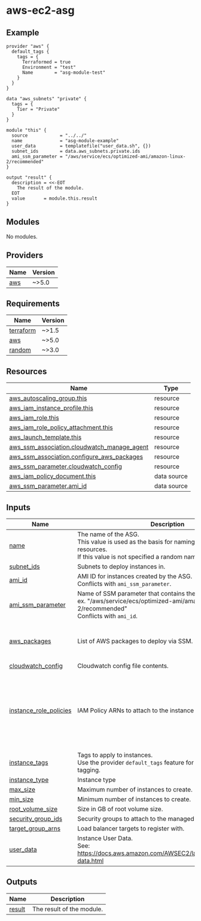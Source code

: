 # aws-ec2-asg

<!-- BEGINNING OF PRE-COMMIT-TERRAFORM DOCS HOOK -->

<!-- This will become the header in README.md
     Add a description of the module here.
     Do not include Variable or Output descriptions. -->

## Example

```hcl
provider "aws" {
  default_tags {
    tags = {
      Terraformed = true
      Environment = "test"
      Name        = "asg-module-test"
    }
  }
}

data "aws_subnets" "private" {
  tags = {
    Tier = "Private"
  }
}

module "this" {
  source            = "../../"
  name              = "asg-module-example"
  user_data         = templatefile("user_data.sh", {})
  subnet_ids        = data.aws_subnets.private.ids
  ami_ssm_parameter = "/aws/service/ecs/optimized-ami/amazon-linux-2/recommended"
}

output "result" {
  description = <<-EOT
    The result of the module.
  EOT
  value       = module.this.result
}
```
<!-- markdownlint-disable -->

## Modules

No modules.

## Providers

| Name | Version |
|------|---------|
| <a name="provider_aws"></a> [aws](#provider\_aws) | ~>5.0 |

## Requirements

| Name | Version |
|------|---------|
| <a name="requirement_terraform"></a> [terraform](#requirement\_terraform) | ~>1.5 |
| <a name="requirement_aws"></a> [aws](#requirement\_aws) | ~>5.0 |
| <a name="requirement_random"></a> [random](#requirement\_random) | ~>3.0 |

## Resources

| Name | Type |
|------|------|
| [aws_autoscaling_group.this](https://registry.terraform.io/providers/hashicorp/aws/latest/docs/resources/autoscaling_group) | resource |
| [aws_iam_instance_profile.this](https://registry.terraform.io/providers/hashicorp/aws/latest/docs/resources/iam_instance_profile) | resource |
| [aws_iam_role.this](https://registry.terraform.io/providers/hashicorp/aws/latest/docs/resources/iam_role) | resource |
| [aws_iam_role_policy_attachment.this](https://registry.terraform.io/providers/hashicorp/aws/latest/docs/resources/iam_role_policy_attachment) | resource |
| [aws_launch_template.this](https://registry.terraform.io/providers/hashicorp/aws/latest/docs/resources/launch_template) | resource |
| [aws_ssm_association.cloudwatch_manage_agent](https://registry.terraform.io/providers/hashicorp/aws/latest/docs/resources/ssm_association) | resource |
| [aws_ssm_association.configure_aws_packages](https://registry.terraform.io/providers/hashicorp/aws/latest/docs/resources/ssm_association) | resource |
| [aws_ssm_parameter.cloudwatch_config](https://registry.terraform.io/providers/hashicorp/aws/latest/docs/resources/ssm_parameter) | resource |
| [aws_iam_policy_document.this](https://registry.terraform.io/providers/hashicorp/aws/latest/docs/data-sources/iam_policy_document) | data source |
| [aws_ssm_parameter.ami_id](https://registry.terraform.io/providers/hashicorp/aws/latest/docs/data-sources/ssm_parameter) | data source |

## Inputs

| Name | Description | Type | Default | Required |
|------|-------------|------|---------|:--------:|
| <a name="input_name"></a> [name](#input\_name) | The name of the ASG.<br>This value is used as the basis for naming various other resources.<br>If this value is not specified a random name will be generated. | `string` | n/a | yes |
| <a name="input_subnet_ids"></a> [subnet\_ids](#input\_subnet\_ids) | Subnets to deploy instances in. | `list(string)` | n/a | yes |
| <a name="input_ami_id"></a> [ami\_id](#input\_ami\_id) | AMI ID for instances created by the ASG.<br>Conflicts with `ami_ssm_parameter`. | `string` | `null` | no |
| <a name="input_ami_ssm_parameter"></a> [ami\_ssm\_parameter](#input\_ami\_ssm\_parameter) | Name of SSM parameter that contains the AMI ID to use.<br>ex. "/aws/service/ecs/optimized-ami/amazon-linux-2/recommended"<br>Conflicts with `ami_id`. | `string` | `null` | no |
| <a name="input_aws_packages"></a> [aws\_packages](#input\_aws\_packages) | List of AWS packages to deploy via SSM. | `list(string)` | <pre>[<br>  "AWSCodeDeployAgent",<br>  "AmazonCloudWatchAgent"<br>]</pre> | no |
| <a name="input_cloudwatch_config"></a> [cloudwatch\_config](#input\_cloudwatch\_config) | Cloudwatch config file contents. | `string` | `null` | no |
| <a name="input_instance_role_policies"></a> [instance\_role\_policies](#input\_instance\_role\_policies) | IAM Policy ARNs to attach to the instance profile. | `list(string)` | <pre>[<br>  "arn:aws:iam::aws:policy/service-role/AmazonEC2RoleforAWSCodeDeploy",<br>  "arn:aws:iam::aws:policy/CloudWatchAgentServerPolicy",<br>  "arn:aws:iam::aws:policy/AmazonSSMManagedInstanceCore",<br>  "arn:aws:iam::aws:policy/AmazonS3ReadOnlyAccess",<br>  "arn:aws:iam::aws:policy/CloudWatchLogsFullAccess"<br>]</pre> | no |
| <a name="input_instance_tags"></a> [instance\_tags](#input\_instance\_tags) | Tags to apply to instances.<br>Use the provider `default_tags` feature for more consistent tagging. | `map(string)` | `{}` | no |
| <a name="input_instance_type"></a> [instance\_type](#input\_instance\_type) | Instance type | `string` | `"t2.micro"` | no |
| <a name="input_max_size"></a> [max\_size](#input\_max\_size) | Maximum number of instances to create. | `number` | `1` | no |
| <a name="input_min_size"></a> [min\_size](#input\_min\_size) | Minimum number of instances to create. | `number` | `1` | no |
| <a name="input_root_volume_size"></a> [root\_volume\_size](#input\_root\_volume\_size) | Size in GB of root volume size. | `number` | `100` | no |
| <a name="input_security_group_ids"></a> [security\_group\_ids](#input\_security\_group\_ids) | Security groups to attach to the managed instances. | `list(string)` | `null` | no |
| <a name="input_target_group_arns"></a> [target\_group\_arns](#input\_target\_group\_arns) | Load balancer targets to register with. | `list(string)` | `null` | no |
| <a name="input_user_data"></a> [user\_data](#input\_user\_data) | Instance User Data.<br>See: https://docs.aws.amazon.com/AWSEC2/latest/UserGuide/user-data.html | `string` | `null` | no |

## Outputs

| Name | Description |
|------|-------------|
| <a name="output_result"></a> [result](#output\_result) | The result of the module. |


<!-- END OF PRE-COMMIT-TERRAFORM DOCS HOOK -->
